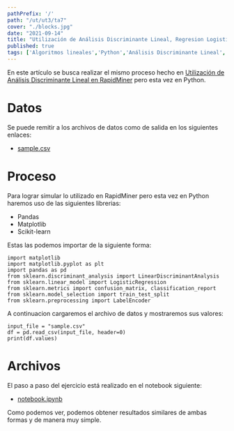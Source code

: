 ```yaml
---
pathPrefix: '/'
path: "/ut/ut3/ta7"
cover: "./blocks.jpg"
date: "2021-09-14"
title: "Utilización de Análisis Discriminante Lineal, Regresion Logistica en Python"
published: true
tags: ['Algoritmos lineales','Python','Análisis Discriminante Lineal', 'Regresión Logística','Matplotlib','Pandas','Scikit-learn']
---
```


En este artículo se busca realizar el mismo proceso hecho en [Utilización de Análisis Discriminante Lineal en RapidMiner](/ut/ut3/ta6) pero esta vez en Python.

# Datos
Se puede remitir a los archivos de datos como de salida en los siguientes enlaces:
- [sample.csv](https://github.com/JuanFKurucz/ia-portfolio/blob/main/content/posts/ut/ut3/ta/ta7/sample.csv)

# Proceso

Para lograr simular lo utilizado en RapidMiner pero esta vez en Python haremos uso de las siguientes librerias:
- Pandas
- Matplotlib
- Scikit-learn

Estas las podemos importar de la siguiente forma:

    import matplotlib
    import matplotlib.pyplot as plt
    import pandas as pd
    from sklearn.discriminant_analysis import LinearDiscriminantAnalysis
    from sklearn.linear_model import LogisticRegression
    from sklearn.metrics import confusion_matrix, classification_report
    from sklearn.model_selection import train_test_split
    from sklearn.preprocessing import LabelEncoder

A continuacion cargaremos el archivo de datos y mostraremos sus valores:

    input_file = "sample.csv"
    df = pd.read_csv(input_file, header=0)
    print(df.values)

# Archivos
El paso a paso del ejercicio está realizado en el notebook siguiente:
- [notebook.ipynb](https://github.com/JuanFKurucz/ia-portfolio/blob/main/content/posts/ut/ut3/ta/ta7/notebook.ipynb)

Como podemos ver, podemos obtener resultados similares de ambas formas y de manera muy simple.